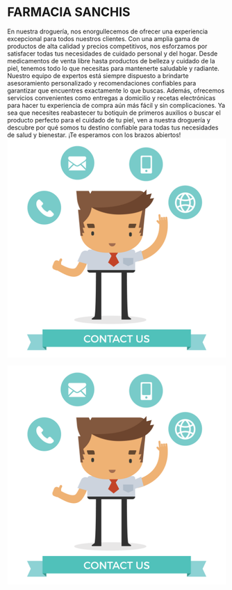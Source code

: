 # **FARMACIA SANCHIS**
<div styles="text-align: justify;">
En nuestra droguería, nos enorgullecemos de ofrecer una experiencia excepcional para todos nuestros clientes. Con una amplia gama de productos de alta calidad y precios competitivos, nos esforzamos por satisfacer todas tus necesidades de cuidado personal y del hogar. Desde medicamentos de venta libre hasta productos de belleza y cuidado de la piel, tenemos todo lo que necesitas para mantenerte saludable y radiante. Nuestro equipo de expertos está siempre dispuesto a brindarte asesoramiento personalizado y recomendaciones confiables para garantizar que encuentres exactamente lo que buscas. Además, ofrecemos servicios convenientes como entregas a domicilio y recetas electrónicas para hacer tu experiencia de compra aún más fácil y sin complicaciones. Ya sea que necesites reabastecer tu botiquín de primeros auxilios o buscar el producto perfecto para el cuidado de tu piel, ven a nuestra droguería y descubre por qué somos tu destino confiable para todas tus necesidades de salud y bienestar. ¡Te esperamos con los brazos abiertos!
</div>

<img src="./img/1.png" alt="Farmacia Sanchis" title="Farmacia Sanchis" />

![Farmacia Sanchis](./img/1.png)

